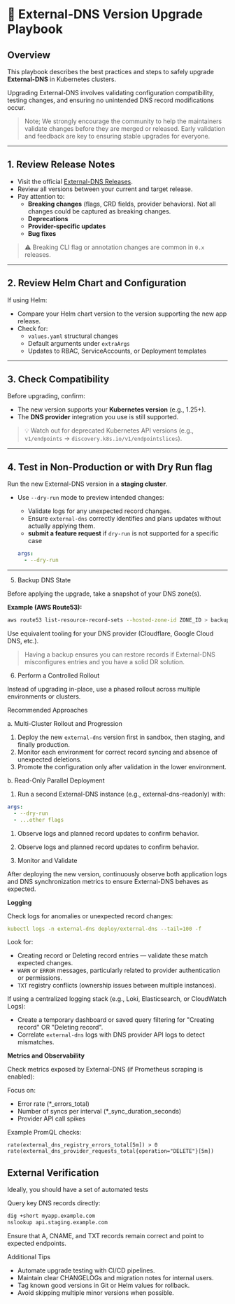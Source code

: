 # 🧭 External-DNS Version Upgrade Playbook

## Overview

This playbook describes the best practices and steps to safely upgrade **External-DNS** in Kubernetes clusters.

Upgrading External-DNS involves validating configuration compatibility, testing changes, and ensuring no unintended DNS record modifications occur.

> Note; We strongly encourage the community to help the maintainers validate changes before they are merged or released.
> Early validation and feedback are key to ensuring stable upgrades for everyone.

---

## 1. Review Release Notes

- Visit the official [External-DNS Releases](https://github.com/kubernetes-sigs/external-dns/releases).
- Review all versions between your current and target release.
- Pay attention to:
  - **Breaking changes** (flags, CRD fields, provider behaviors). Not all changes could be captured as breaking changes.
  - **Deprecations**
  - **Provider-specific updates**
  - **Bug fixes**

> ⚠️ Breaking CLI flag or annotation changes are common in `0.x` releases.

---

## 2. Review Helm Chart and Configuration

If using Helm:

- Compare your Helm chart version to the version supporting the new app release.
- Check for:
  - `values.yaml` structural changes
  - Default arguments under `extraArgs`
  - Updates to RBAC, ServiceAccounts, or Deployment templates

---

## 3. Check Compatibility

Before upgrading, confirm:

- The new version supports your **Kubernetes version** (e.g., 1.25+).
- The **DNS provider** integration you use is still supported.

> 💡 Watch out for deprecated Kubernetes API versions (e.g., `v1/endpoints` → `discovery.k8s.io/v1/endpointslices`).

---

## 4. Test in Non-Production or with Dry Run flag

Run the new External-DNS version in a **staging cluster**.

- Use `--dry-run` mode to preview intended changes:
  - Validate logs for any unexpected record changes.
  - Ensure `external-dns` correctly identifies and plans updates without actually applying them.
  - **submit a feature request** if `dry-run` is not supported for a specific case

  ```yaml
  args:
    - --dry-run
  ```

---

5. Backup DNS State

Before applying the upgrade, take a snapshot of your DNS zone(s).

**Example (AWS Route53):**

```sh
aws route53 list-resource-record-sets --hosted-zone-id ZONE_ID > backup.json
```

Use equivalent tooling for your DNS provider (Cloudflare, Google Cloud DNS, etc.).

> Having a backup ensures you can restore records if External-DNS misconfigures entries and you have a solid DR solution.

6. Perform a Controlled Rollout

Instead of upgrading in-place, use a phased rollout across multiple environments or clusters.

Recommended Approaches

a. Multi-Cluster Rollout and Progression

  1. Deploy the new `external-dns` version first in sandbox, then staging, and finally production.
  2. Monitor each environment for correct record syncing and absence of unexpected deletions.
  3. Promote the configuration only after validation in the lower environment.

b. Read-Only Parallel Deployment

  1. Run a second External-DNS instance (e.g., external-dns-readonly) with:

  ```yaml
  args:
    - --dry-run
    - ...other flags
  ```

  1. Observe logs and planned record updates to confirm behavior.
  2. Observe logs and planned record updates to confirm behavior.

  7. Monitor and Validate

After deploying the new version, continuously observe both application logs and DNS synchronization metrics to ensure External-DNS behaves as expected.

**Logging**

Check logs for anomalies or unexpected record changes:

```yaml
kubectl logs -n external-dns deploy/external-dns --tail=100 -f
```

Look for:

- Creating record or Deleting record entries — validate these match expected changes.
- `WARN` or `ERROR` messages, particularly related to provider authentication or permissions.
- `TXT` registry conflicts (ownership issues between multiple instances).

If using a centralized logging stack (e.g., Loki, Elasticsearch, or CloudWatch Logs):

- Create a temporary dashboard or saved query filtering for "Creating record" OR "Deleting record".
- Correlate `external-dns` logs with DNS provider API logs to detect mismatches.

**Metrics and Observability**

Check metrics exposed by External-DNS (if Prometheus scraping is enabled):

Focus on:

- Error rate (*_errors_total)
- Number of syncs per interval (*_sync_duration_seconds)
- Provider API call spikes

Example PromQL checks:

```promql
rate(external_dns_registry_errors_total[5m]) > 0
rate(external_dns_provider_requests_total{operation="DELETE"}[5m])
```

## External Verification

Ideally, you should have a set of automated tests

Query key DNS records directly:

  ```sh
  dig +short myapp.example.com
  nslookup api.staging.example.com
  ```

Ensure that A, CNAME, and TXT records remain correct and point to expected endpoints.

Additional Tips

- Automate upgrade testing with CI/CD pipelines.
- Maintain clear CHANGELOGs and migration notes for internal users.
- Tag known good versions in Git or Helm values for rollback.
- Avoid skipping multiple minor versions when possible.
